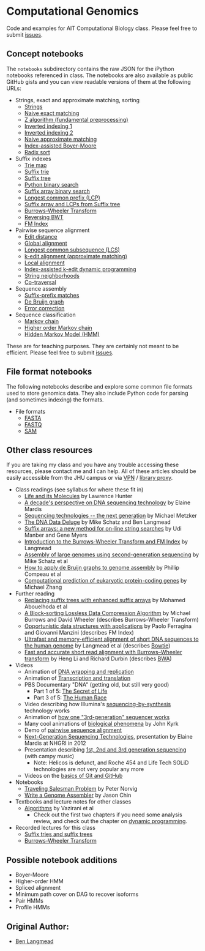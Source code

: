 Computational Genomics
======================

Code and examples for AIT Computational Biology class.  Please feel free to submit [issues].

[issues]: https://github.com/psarkozy/comp-genomics-class/issues

Concept notebooks
-----------------

The `notebooks` subdirectory contains the raw JSON for the iPython notebooks referenced in class.  The notebooks are also available as public GitHub gists and you can view readable versions of them at the following URLs:

* Strings, exact and approximate matching, sorting
    * [Strings](http://nbviewer.ipython.org/github/psarkozy/comp-genomics-class/blob/master/notebooks/CG_StringBasics.ipynb)
    * [Naive exact matching](http://nbviewer.ipython.org/github/psarkozy/comp-genomics-class/blob/master/notebooks/CG_Naive.ipynb)
    * [Z algorithm (fundamental preprocessing)](http://nbviewer.ipython.org/github/psarkozy/comp-genomics-class/blob/master/notebooks/CG_ZAlgorithm.ipynb)
    * [Inverted indexing 1](http://nbviewer.ipython.org/github/psarkozy/comp-genomics-class/blob/master/notebooks/CG_InvertedIndex1.ipynb)
    * [Inverted indexing 2](http://nbviewer.ipython.org/github/psarkozy/comp-genomics-class/blob/master/notebooks/CG_InvertedIndex2.ipynb)
    * [Naive approximate matching](http://nbviewer.ipython.org/github/psarkozy/comp-genomics-class/blob/master/notebooks/CG_NaiveApprox.ipynb)
    * [Index-assisted Boyer-Moore](http://nbviewer.ipython.org/github/psarkozy/comp-genomics-class/blob/master/notebooks/CG_BoyerMooreApprox.ipynb)
    * [Radix sort](http://nbviewer.ipython.org/github/psarkozy/comp-genomics-class/blob/master/notebooks/CG_Radix.ipynb)
* Suffix indexes
    * [Trie map](http://nbviewer.ipython.org/github/psarkozy/comp-genomics-class/blob/master/notebooks/CG_TrieMap.ipynb)
    * [Suffix trie](http://nbviewer.ipython.org/github/psarkozy/comp-genomics-class/blob/master/notebooks/CG_SuffixTrie.ipynb)
    * [Suffix tree](http://nbviewer.ipython.org/github/psarkozy/comp-genomics-class/blob/master/notebooks/CG_SuffixTree.ipynb)
    * [Python binary search](http://nbviewer.ipython.org/github/psarkozy/comp-genomics-class/blob/master/notebooks/CG_Bisect.ipynb)
    * [Suffix array binary search](http://nbviewer.ipython.org/github/psarkozy/comp-genomics-class/blob/master/notebooks/CG_BinarySearchSA.ipynb)
    * [Longest common prefix (LCP)](http://nbviewer.ipython.org/github/psarkozy/comp-genomics-class/blob/master/notebooks/CG_LCP_from_LCP1.ipynb)
    * [Suffix array and LCPs from Suffix tree](http://nbviewer.ipython.org/github/psarkozy/comp-genomics-class/blob/master/notebooks/CG_SuffixTreeToSALcp.ipynb)
    * [Burrows-Wheeler Transform](http://nbviewer.ipython.org/github/psarkozy/comp-genomics-class/blob/master/notebooks/CG_BWT_SimpleBuild.ipynb)
    * [Reversing BWT](http://nbviewer.ipython.org/github/psarkozy/comp-genomics-class/blob/master/notebooks/CG_BWT_Reverse.ipynb)
    * [FM Index](http://nbviewer.ipython.org/github/psarkozy/comp-genomics-class/blob/master/notebooks/CG_FmIndex.ipynb)
* Pairwise sequence alignment
    * [Edit distance](http://nbviewer.ipython.org/github/psarkozy/comp-genomics-class/blob/master/notebooks/CG_DP_EditDist.ipynb)
    * [Global alignment](http://nbviewer.ipython.org/github/psarkozy/comp-genomics-class/blob/master/notebooks/CG_DP_Global.ipynb)
    * [Longest common subsequence (LCS)](http://nbviewer.ipython.org/github/psarkozy/comp-genomics-class/blob/master/notebooks/CG_LCS.ipynb)
    * [k-edit alignment (approximate matching)](http://nbviewer.ipython.org/github/psarkozy/comp-genomics-class/blob/master/notebooks/CG_kEditDp.ipynb)
    * [Local alignment](http://nbviewer.ipython.org/github/psarkozy/comp-genomics-class/blob/master/notebooks/CG_DP_Local.ipynb)
    * [Index-assisted k-edit dynamic programming](http://nbviewer.ipython.org/github/psarkozy/comp-genomics-class/blob/master/notebooks/CG_kEdit.ipynb)
    * [String neighborhoods](http://nbviewer.ipython.org/github/psarkozy/comp-genomics-class/blob/master/notebooks/CG_Neighbors.ipynb)
    * [Co-traversal](http://nbviewer.ipython.org/github/psarkozy/comp-genomics-class/blob/master/notebooks/CG_CoTraversal.ipynb)
* Sequence assembly
    * [Suffix-prefix matches](http://nbviewer.ipython.org/github/psarkozy/comp-genomics-class/blob/master/notebooks/CG_SuffixPrefix_1.ipynb)
    * [De Bruijn graph](http://nbviewer.ipython.org/github/psarkozy/comp-genomics-class/blob/master/notebooks/CG_deBruijn.ipynb)
    * [Error correction](http://nbviewer.ipython.org/github/psarkozy/comp-genomics-class/blob/master/notebooks/CG_ErrorCorrect.ipynb)
* Sequence classification
    * [Markov chain](http://nbviewer.ipython.org/github/psarkozy/comp-genomics-class/blob/master/notebooks/CG_MarkovChain.ipynb)
    * [Higher order Markov chain](http://nbviewer.ipython.org/github/psarkozy/comp-genomics-class/blob/master/notebooks/CG_HighOrderMarkovChain.ipynb)
    * [Hidden Markov Model (HMM)](http://nbviewer.ipython.org/github/psarkozy/comp-genomics-class/blob/master/notebooks/CG_HMM.ipynb)

These are for teaching purposes.  They are certainly not meant to be efficient.  Please feel free to submit [issues].

File format notebooks
---------------------

The following notebooks describe and explore some common file formats used to store genomics data.  They also include Python code for parsing (and sometimes indexing) the formats.

* File formats
    * [FASTA](http://nbviewer.ipython.org/github/psarkozy/comp-genomics-class/blob/master/notebooks/FASTA.ipynb)
    * [FASTQ](http://nbviewer.ipython.org/github/psarkozy/comp-genomics-class/blob/master/notebooks/FASTQ.ipynb)
    * [SAM](http://nbviewer.ipython.org/github/psarkozy/comp-genomics-class/blob/master/notebooks/SAM.ipynb)

Other class resources
---------------------

If you are taking my class and you have any trouble accessing these resources, please contact me and I can help.  All of these articles should be easily accessible from the JHU campus or via [VPN](http://portalcontent.johnshopkins.edu/sslvpn/JHConnect-FAQ.html) / [library proxy](http://old.library.jhu.edu/services/computing/proxyfaqs.html).

* Class readings (see syllabus for where these fit in)
    * [Life and its Molecules](http://www.aaai.org/ojs/index.php/aimagazine/article/view/1744) by Lawrence Hunter
    * [A decade's perspective on DNA sequencing technology](http://www.nature.com/nature/journal/v470/n7333/full/nature09796.html) by Elaine Mardis
    * [Sequencing technologies -- the next generation](http://www.nature.com/nrg/journal/v11/n1/full/nrg2626.html) by Michael Metzker
    * [The DNA Data Deluge](http://spectrum.ieee.org/biomedical/devices/the-dna-data-deluge) by Mike Schatz and Ben Langmead
    * [Suffix arrays: a new method for on-line string searches](http://dl.acm.org/citation.cfm?id=320218) by Udi Manber and Gene Myers
    * [Introduction to the Burrows-Wheeler Transform and FM Index](http://www.cs.jhu.edu/~langmea/resources/bwt_fm.pdf) by Langmead
    * [Assembly of large genomes using second-generation sequencing](http://genome.cshlp.org/content/20/9/1165.long) by Mike Schatz et al
    * [How to apply de Bruijn graphs to genome assembly](http://www.nature.com/nbt/journal/v29/n11/full/nbt.2023.html) by Phillip Compeau et al
    * [Computational prediction of eukaryotic protein-coding genes](http://www.nature.com/nrg/journal/v3/n9/execsumm/nrg890.html) by Michael Zhang
* Further reading
    * [Replacing suffix trees with enhanced suffix arrays](http://www.sciencedirect.com/science/article/pii/S1570866703000650) by Mohamed Abouelhoda et al
    * [A Block-sorting Lossless Data Compression Algorithm](http://www.cs.jhu.edu/~langmea/resources/burrows_wheeler.pdf) by Michael Burrows and David Wheeler (describes Burrows-Wheeler Transform)
    * [Opportunistic data structures with applications](http://ieeexplore.ieee.org/xpl/login.jsp?tp=&arnumber=892127) by Paolo Ferragina and Giovanni Manzini (describes FM Index)
    * [Ultrafast and memory-efficient alignment of short DNA sequences to the human genome](http://www.cs.jhu.edu/~langmea/resources/bowtie.pdf) by Langmead et al (describes [Bowtie])
    * [Fast and accurate short read alignment with Burrows–Wheeler transform](http://bioinformatics.oxfordjournals.org/content/25/14/1754.long) by Heng Li and Richard Durbin (describes [BWA])
* Videos
    * Animation of [DNA wrapping and replication](http://www.youtube.com/watch?v=bW5JnYZImJA)
    * Animation of [Transcription and translation](http://www.youtube.com/watch?v=41_Ne5mS2ls)
    * PBS Documentary "DNA" (getting old, but still very good)
        * Part 1 of 5: [The Secret of Life](http://www.youtube.com/watch?v=d7ET4bbkTm0)
        * Part 3 of 5: [The Human Race](http://www.youtube.com/watch?v=kpoziqXldJM)
    * Video describing how Illumina's [sequencing-by-synthesis](http://www.youtube.com/watch?v=l99aKKHcxC4) technology works
    * Animation of [how one "3rd-generation" sequencer works](http://www.youtube.com/watch?v=NHCJ8PtYCFc)
    * Many cool animations of [biological phenomena](http://www.johnkyrk.com/) by John Kyrk
    * Demo of [pairwise sequence alignment](http://www.cs.umd.edu/class/fall2011/cmsc423/demos/align.html)
    * [Next-Generation Sequencing Technologies](http://www.youtube.com/watch?v=PMIF6zUeKko&list=PLDf6yd9adZftalG4tSxBvSYJ-QQc1Cn6h), presentation by Elaine Mardis at NHGRI in 2012
    * Presentation describing [1st, 2nd and 3rd generation sequencing](http://www.youtube.com/watch?v=_ApDinCBt8g) (with campy music)
        * Note: Helicos is defunct, and Roche 454 and Life Tech SOLiD technologies are not very popular any more
    * Videos on the [basics of Git and GitHub](http://www.dataschool.io/git-and-github-videos-for-beginners/)
* Notebooks
    * [Traveling Salesman Problem](http://nbviewer.ipython.org/url/norvig.com/ipython/TSPv3.ipynb) by Peter Norvig
    * [Write a Genome Assembler](http://nbviewer.ipython.org/urls/raw.github.com/cschin/Write_A_Genome_Assembler_With_IPython/master/Write_An_Assembler.ipynb) by Jason Chin
* Textbooks and lecture notes for other classes
    * [Algorithms](http://www.cs.berkeley.edu/~vazirani/algorithms/) by Vazirani et al
        * Check out the first two chapters if you need some analysis review, and check out the chapter on [dynamic programming](http://www.cs.berkeley.edu/~vazirani/algorithms/chap6.pdf).
* Recorded lectures for this class
    * [Suffix tries and suffix trees](https://www.youtube.com/watch?v=hLsrPsFHPcQ)
    * [Burrows-Wheeler Transform](https://www.youtube.com/watch?v=4n7NPk5lwbI)

[Bowtie]: http://bowtie-bio.sourceforge.net/index.shtml
[BWA]: http://bio-bwa.sourceforge.net

Possible notebook additions
---------------------------

* Boyer-Moore
* Higher-order HMM
* Spliced alignment
* Minimum path cover on DAG to recover isoforms
* Pair HMMs
* Profile HMMs

Original Author:
------------

* [Ben Langmead]

[Ben Langmead]: http://www.cs.jhu.edu/~langmea/index.shtml
